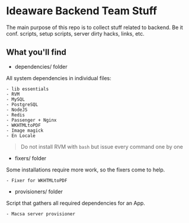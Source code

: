 # Ideaware Backend Team Stuff

The main purpose of this repo is to collect stuff related to backend. Be it conf. scripts, setup scripts, server dirty hacks, links, etc.

## What you'll find

- dependencies/ folder

All system dependencies in individual files:

	- lib essentials
	- RVM
	- MySQL
	- PostgreSQL
	- NodeJS
	- Redis
	- Passenger + Nginx
	- WKHTMLtoPDF
	- Image magick
	- En Locale

> Do not install RVM with `bash` but issue every command one by one

- fixers/ folder

Some installations require more work, so the fixers come to help.

	- Fixer for WKHTMLtoPDF

- provisioners/ folder

Script that gathers all required dependencies for an App.

	- Macsa server provisioner